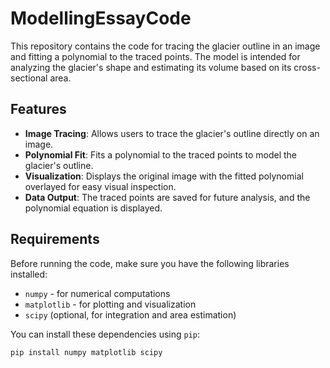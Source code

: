 # ModellingEssayCode

This repository contains the code for tracing the glacier outline in an image and fitting a polynomial to the traced points. The model is intended for analyzing the glacier's shape and estimating its volume based on its cross-sectional area.

## Features

- **Image Tracing**: Allows users to trace the glacier's outline directly on an image.
- **Polynomial Fit**: Fits a polynomial to the traced points to model the glacier's outline.
- **Visualization**: Displays the original image with the fitted polynomial overlayed for easy visual inspection.
- **Data Output**: The traced points are saved for future analysis, and the polynomial equation is displayed.

## Requirements

Before running the code, make sure you have the following libraries installed:

- `numpy` - for numerical computations
- `matplotlib` - for plotting and visualization
- `scipy` (optional, for integration and area estimation)

You can install these dependencies using `pip`:

```bash
pip install numpy matplotlib scipy
```
